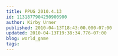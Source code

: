 ```yaml
---
title: PPUG 2010.4.13
id: 1131877904250900900
author: Kirby Urner
published: 2010-04-13T18:43:00.000-07:00
updated: 2010-04-13T19:38:34.776-07:00
blog: world_game
tags: 
---
```


